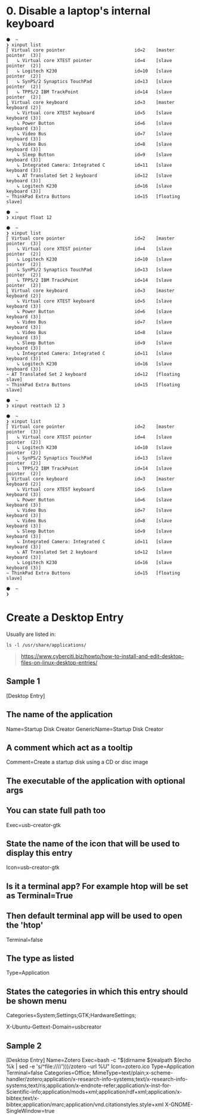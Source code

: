 # 0. Disable a laptop's internal keyboard

```
⬢  ~
❯ xinput list
⎡ Virtual core pointer                          id=2    [master pointer  (3)]
⎜   ↳ Virtual core XTEST pointer                id=4    [slave  pointer  (2)]
⎜   ↳ Logitech K230                             id=10   [slave  pointer  (2)]
⎜   ↳ SynPS/2 Synaptics TouchPad                id=13   [slave  pointer  (2)]
⎜   ↳ TPPS/2 IBM TrackPoint                     id=14   [slave  pointer  (2)]
⎣ Virtual core keyboard                         id=3    [master keyboard (2)]
    ↳ Virtual core XTEST keyboard               id=5    [slave  keyboard (3)]
    ↳ Power Button                              id=6    [slave  keyboard (3)]
    ↳ Video Bus                                 id=7    [slave  keyboard (3)]
    ↳ Video Bus                                 id=8    [slave  keyboard (3)]
    ↳ Sleep Button                              id=9    [slave  keyboard (3)]
    ↳ Integrated Camera: Integrated C           id=11   [slave  keyboard (3)]
    ↳ AT Translated Set 2 keyboard              id=12   [slave  keyboard (3)]
    ↳ Logitech K230                             id=16   [slave  keyboard (3)]
∼ ThinkPad Extra Buttons                        id=15   [floating slave]

⬢  ~
❯ xinput float 12

⬢  ~
❯ xinput list
⎡ Virtual core pointer                          id=2    [master pointer  (3)]
⎜   ↳ Virtual core XTEST pointer                id=4    [slave  pointer  (2)]
⎜   ↳ Logitech K230                             id=10   [slave  pointer  (2)]
⎜   ↳ SynPS/2 Synaptics TouchPad                id=13   [slave  pointer  (2)]
⎜   ↳ TPPS/2 IBM TrackPoint                     id=14   [slave  pointer  (2)]
⎣ Virtual core keyboard                         id=3    [master keyboard (2)]
    ↳ Virtual core XTEST keyboard               id=5    [slave  keyboard (3)]
    ↳ Power Button                              id=6    [slave  keyboard (3)]
    ↳ Video Bus                                 id=7    [slave  keyboard (3)]
    ↳ Video Bus                                 id=8    [slave  keyboard (3)]
    ↳ Sleep Button                              id=9    [slave  keyboard (3)]
    ↳ Integrated Camera: Integrated C           id=11   [slave  keyboard (3)]
    ↳ Logitech K230                             id=16   [slave  keyboard (3)]
∼ AT Translated Set 2 keyboard                  id=12   [floating slave]
∼ ThinkPad Extra Buttons                        id=15   [floating slave]

⬢  ~
❯ xinput reattach 12 3

⬢  ~
❯ xinput list
⎡ Virtual core pointer                          id=2    [master pointer  (3)]
⎜   ↳ Virtual core XTEST pointer                id=4    [slave  pointer  (2)]
⎜   ↳ Logitech K230                             id=10   [slave  pointer  (2)]
⎜   ↳ SynPS/2 Synaptics TouchPad                id=13   [slave  pointer  (2)]
⎜   ↳ TPPS/2 IBM TrackPoint                     id=14   [slave  pointer  (2)]
⎣ Virtual core keyboard                         id=3    [master keyboard (2)]
    ↳ Virtual core XTEST keyboard               id=5    [slave  keyboard (3)]
    ↳ Power Button                              id=6    [slave  keyboard (3)]
    ↳ Video Bus                                 id=7    [slave  keyboard (3)]
    ↳ Video Bus                                 id=8    [slave  keyboard (3)]
    ↳ Sleep Button                              id=9    [slave  keyboard (3)]
    ↳ Integrated Camera: Integrated C           id=11   [slave  keyboard (3)]
    ↳ AT Translated Set 2 keyboard              id=12   [slave  keyboard (3)]
    ↳ Logitech K230                             id=16   [slave  keyboard (3)]
∼ ThinkPad Extra Buttons                        id=15   [floating slave]

⬢  ~
❯
```

# Create a Desktop Entry

Usually are listed in: 
```
ls -l /usr/share/applications/
```

> https://www.cyberciti.biz/howto/how-to-install-and-edit-desktop-files-on-linux-desktop-entries/

## Sample 1

[Desktop Entry]
##  The name of the application ##
Name=Startup Disk Creator
GenericName=Startup Disk Creator
 
## A comment which act as a tooltip ##
Comment=Create a startup disk using a CD or disc image
 
## The executable of the application with optional args ##
## You can state full path too ##
Exec=usb-creator-gtk
 
## State the name of the icon that will be used to display this entry ##
Icon=usb-creator-gtk
 
## Is it a terminal app? For example htop will be set as Terminal=True ##
## Then default terminal app will be used to open the 'htop' ##
Terminal=false
 
##  The type as listed  ##
Type=Application
 
## States the categories in which this entry should be shown menu ##
Categories=System;Settings;GTK;HardwareSettings;
 
X-Ubuntu-Gettext-Domain=usbcreator

## Sample 2

[Desktop Entry]
Name=Zotero
Exec=bash -c "$(dirname $(realpath $(echo %k | sed -e 's/^file:\/\///')))/zotero -url %U"
Icon=zotero.ico
Type=Application
Terminal=false
Categories=Office;
MimeType=text/plain;x-scheme-handler/zotero;application/x-research-info-systems;text/x-research-info-systems;text/ris;application/x-endnote-refer;application/x-inst-for-Scientific-info;application/mods+xml;application/rdf+xml;application/x-bibtex;text/x-bibtex;application/marc;application/vnd.citationstyles.style+xml
X-GNOME-SingleWindow=true

